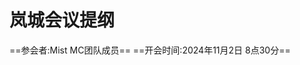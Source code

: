 # **岚城会议提纲**
==参会者:Mist MC团队成员==
==开会时间:2024年11月2日 8点30分==



<!--stackedit_data:
eyJoaXN0b3J5IjpbLTIxNDE4OTAwOV19
-->